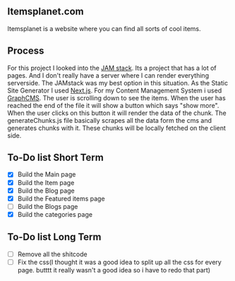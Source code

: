 ## Itemsplanet.com

Itemsplanet is a website where you can find all sorts of cool items.

## Process
For this project I looked into the [JAM stack](https://jamstack.org/). Its a project that has a lot of pages. And I don't really have a server where I can render everything serverside. The JAMstack was my best option in this situation. As the Static Site Generator I used [Next.js](https://nextjs.org/). For my Content Management System i used [GraphCMS](https://graphcms.com/). The user is scrolling down to see the items. When the user has reached the end of the file it will show a button which says "show more". When the user clicks on this button it will render the data of the chunk. The generateChunks.js file basically scrapes all the data form the cms and generates chunks with it. These chunks will be locally fetched on the client side.

## To-Do list Short Term
- [X] Build the Main page
- [X] Build the Item page
- [X] Build the Blog page
- [X] Build the Featured items page
- [ ] Build the Blogs page
- [X] Build the categories page

## To-Do list Long Term
- [ ] Remove all the shitcode
- [ ] Fix the css(I thought it was a good idea to split up all the css for every page. butttt it really wasn't a good idea so i have to redo that part)
